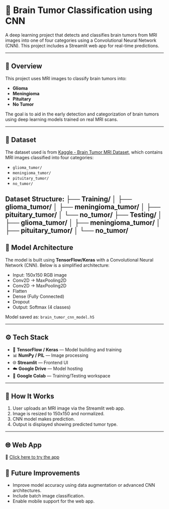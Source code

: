 # 🧠 Brain Tumor Classification using CNN

A deep learning project that detects and classifies brain tumors from MRI images into one of four categories using a Convolutional Neural Network (CNN). This project includes a Streamlit web app for real-time predictions.

---

## 📘 Overview

This project uses MRI images to classify brain tumors into:

- **Glioma**
- **Meningioma**
- **Pituitary**
- **No Tumor**

The goal is to aid in the early detection and categorization of brain tumors using deep learning models trained on real MRI scans.

---

## 🧠 Dataset

The dataset used is from [Kaggle - Brain Tumor MRI Dataset](https://www.kaggle.com/datasets/masoudnickparvar/brain-tumor-mri-dataset), which contains MRI images classified into four categories:

- `glioma_tumor/`
- `meningioma_tumor/`
- `pituitary_tumor/`
- `no_tumor/`

**Dataset Structure:**
├── Training/
│ ├── glioma_tumor/
│ ├── meningioma_tumor/
│ ├── pituitary_tumor/
│ └── no_tumor/
├── Testing/
│ ├── glioma_tumor/
│ ├── meningioma_tumor/
│ ├── pituitary_tumor/
│ └── no_tumor/
---
## 🧬 Model Architecture

The model is built using **TensorFlow/Keras** with a Convolutional Neural Network (CNN). Below is a simplified architecture:

- Input: 150x150 RGB image
- Conv2D → MaxPooling2D
- Conv2D → MaxPooling2D
- Flatten
- Dense (Fully Connected)
- Dropout
- Output: Softmax (4 classes)

Model saved as: `brain_tumor_cnn_model.h5`

---

## ⚙️ Tech Stack

- 🧠 **TensorFlow / Keras** — Model building and training
- 📊 **NumPy / PIL** — Image processing
- 🌐 **Streamlit** — Frontend UI
- ☁️ **Google Drive** — Model hosting
- 🔗 **Google Colab** — Training/Testing workspace

---

## 🚀 How It Works

1. User uploads an MRI image via the Streamlit web app.
2. Image is resized to 150x150 and normalized.
3. CNN model makes prediction.
4. Output is displayed showing predicted tumor type.

---

## 🌐 Web App

🚀 [Click here to try the app](https://braintumorprediction-74cqsqfdxr3mec8hnwcnps.streamlit.app/)


## 🔮 Future Improvements

- Improve model accuracy using data augmentation or advanced CNN architectures.
- Include batch image classification.
- Enable mobile support for the web app.



